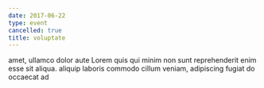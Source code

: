 ```yaml
---
date: 2017-06-22
type: event
cancelled: true
title: voluptate
---
```

amet, ullamco dolor aute Lorem quis qui minim non sunt reprehenderit enim esse sit aliqua. aliquip laboris commodo cillum veniam, adipiscing fugiat do occaecat ad